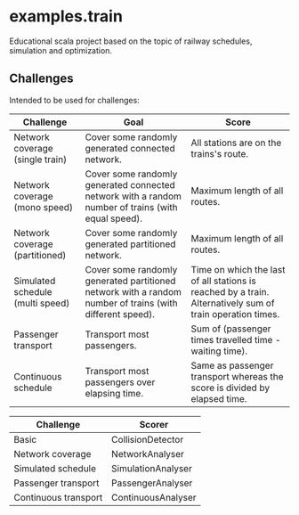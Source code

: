 # examples.train

Educational scala project based on the topic of railway schedules, simulation and optimization.

## Challenges

Intended to be used for challenges:

| Challenge | Goal | Score |
|---|---|---|
| Network coverage (single train) | Cover some randomly generated connected network. | All stations are on the trains's route. |
| Network coverage (mono speed) | Cover some randomly generated connected network with a random number of trains (with equal speed). | Maximum length of all routes. |
| Network coverage (partitioned) | Cover some randomly generated partitioned network. | Maximum length of all routes. |
| Simulated schedule (multi speed) | Cover some randomly generated partitioned network with a random number of trains (with different speed). | Time on which the last of all stations is reached by a train. Alternatively sum of train operation times. |
| Passenger transport | Transport most passengers. | Sum of (passenger times travelled time - waiting time). |
| Continuous schedule | Transport most passengers over elapsing time. | Same as passenger transport whereas the score is divided by elapsed time. |

| Challenge | Scorer |
|---|---|
| Basic | CollisionDetector |
| Network coverage | NetworkAnalyser |
| Simulated schedule | SimulationAnalyser |
| Passenger transport | PassengerAnalyser |
| Continuous transport | ContinuousAnalyser |
